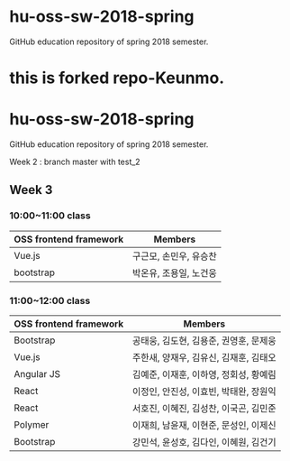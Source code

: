 # hu-oss-sw-2018-spring
GitHub education repository of spring 2018 semester.

this is forked repo-Keunmo.
=======
# hu-oss-sw-2018-spring
GitHub education repository of spring 2018 semester.


Week 2 : branch master with test_2

## Week 3

### 10:00~11:00 class
| OSS frontend framework | Members |
|------------------------|---------|
| Vue.js         | 구근모, 손민우, 유승찬  |
| bootstrap		 |박온유, 조용일, 노건웅 |

### 11:00~12:00 class

| OSS frontend framework | Members |
|------------------------|---------|
| Bootstrap             | 공태웅, 김도현, 김용준, 권영훈, 문제웅|
| Vue.js              | 주한새, 양재우, 김유신, 김재훈, 김태오|
| Angular JS             | 김예준, 이재훈, 이하영, 정회성, 황예림 |
| React | 이정인, 안진성, 이효빈, 박태완, 장원익 |
| React                  | 서호진, 이혜진, 김성찬, 이국곤, 김민준|
| Polymer                | 이재희, 남윤재, 이현준, 문성인, 이제신 |
| Bootstrap | 강민석, 윤성호, 김다인, 이혜원, 김건기 |
